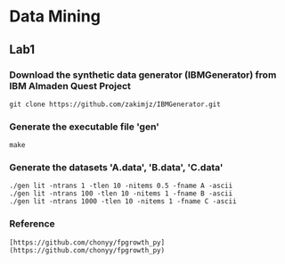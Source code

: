 # Data Mining
## Lab1
### Download the synthetic data generator (IBMGenerator) from IBM Almaden Quest Project
    git clone https://github.com/zakimjz/IBMGenerator.git
### Generate the executable file 'gen'
    make
### Generate the datasets 'A.data', 'B.data', 'C.data'
    ./gen lit -ntrans 1 -tlen 10 -nitems 0.5 -fname A -ascii
    ./gen lit -ntrans 100 -tlen 10 -nitems 1 -fname B -ascii
    ./gen lit -ntrans 1000 -tlen 10 -nitems 1 -fname C -ascii
### Reference
    [https://github.com/chonyy/fpgrowth_py](https://github.com/chonyy/fpgrowth_py)
